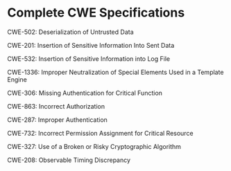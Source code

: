 

# Complete CWE Specifications

CWE-502: Deserialization of Untrusted Data

CWE-201: Insertion of Sensitive Information Into Sent Data

CWE-532: Insertion of Sensitive Information into Log File

CWE-1336: Improper Neutralization of Special Elements Used in a Template Engine

CWE-306: Missing Authentication for Critical Function

CWE-863: Incorrect Authorization

CWE-287: Improper Authentication

CWE-732: Incorrect Permission Assignment for Critical Resource

CWE-327: Use of a Broken or Risky Cryptographic Algorithm

CWE-208: Observable Timing Discrepancy
